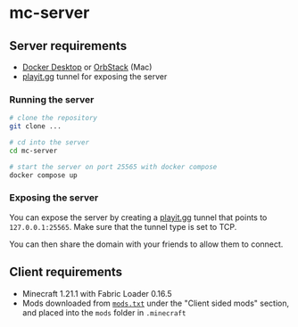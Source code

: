 # mc-server

## Server requirements

- [Docker Desktop](https://www.docker.com/products/docker-desktop/) or [OrbStack](https://orbstack.dev) (Mac)
- [playit.gg](https://playit.gg) tunnel for exposing the server

### Running the server

```sh
# clone the repository
git clone ...

# cd into the server
cd mc-server

# start the server on port 25565 with docker compose
docker compose up
```

### Exposing the server

You can expose the server by creating a [playit.gg](https://playit.gg) tunnel that points to `127.0.0.1:25565`. 
Make sure that the tunnel type is set to TCP. 

You can then share the domain with your friends to allow them to connect.

## Client requirements

- Minecraft 1.21.1 with Fabric Loader 0.16.5
- Mods downloaded from [`mods.txt`](./mods.txt) under the "Client sided mods" section, and placed into the `mods` folder in `.minecraft`
